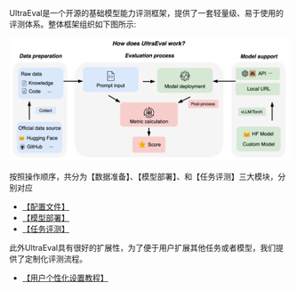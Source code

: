 UltraEval是一个开源的基础模型能力评测框架，提供了一套轻量级、易于使用的评测体系。整体框架组织如下图所示:

![img](../../pics/ultraeval_pipeline_white.png)

按照操作顺序，共分为【数据准备】、【模型部署】、和【任务评测】三大模块，分别对应

* [【配置文件】](./configuration_file/config.md)
* [【模型部署】](./deployment_model/model_download.md)
* [【任务评测】](./evaluation/model_instantiation.md)

此外UltraEval具有很好的扩展性，为了便于用户扩展其他任务或者模型，我们提供了定制化评测流程。
* [【用户个性化设置教程】](./customization/new_dataset.md)


